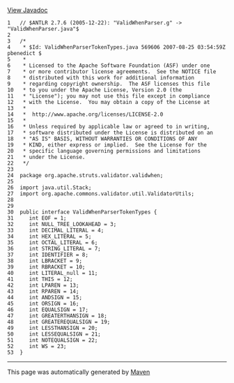 [View Javadoc](../../../../../../apidocs/org/apache/struts/validator/validwhen/ValidWhenParserTokenTypes.html.md)


    1   // $ANTLR 2.7.6 (2005-12-22): "ValidWhenParser.g" -> "ValidWhenParser.java"$
    2   
    3   /*
    4    * $Id: ValidWhenParserTokenTypes.java 569606 2007-08-25 03:54:59Z pbenedict $
    5    *
    6    * Licensed to the Apache Software Foundation (ASF) under one
    7    * or more contributor license agreements.  See the NOTICE file
    8    * distributed with this work for additional information
    9    * regarding copyright ownership.  The ASF licenses this file
    10   * to you under the Apache License, Version 2.0 (the
    11   * "License"); you may not use this file except in compliance
    12   * with the License.  You may obtain a copy of the License at
    13   *
    14   *  http://www.apache.org/licenses/LICENSE-2.0
    15   *
    16   * Unless required by applicable law or agreed to in writing,
    17   * software distributed under the License is distributed on an
    18   * "AS IS" BASIS, WITHOUT WARRANTIES OR CONDITIONS OF ANY
    19   * KIND, either express or implied.  See the License for the
    20   * specific language governing permissions and limitations
    21   * under the License.
    22   */
    23  
    24  package org.apache.struts.validator.validwhen;
    25  
    26  import java.util.Stack;
    27  import org.apache.commons.validator.util.ValidatorUtils;
    28  
    29  
    30  public interface ValidWhenParserTokenTypes {
    31     int EOF = 1;
    32     int NULL_TREE_LOOKAHEAD = 3;
    33     int DECIMAL_LITERAL = 4;
    34     int HEX_LITERAL = 5;
    35     int OCTAL_LITERAL = 6;
    36     int STRING_LITERAL = 7;
    37     int IDENTIFIER = 8;
    38     int LBRACKET = 9;
    39     int RBRACKET = 10;
    40     int LITERAL_null = 11;
    41     int THIS = 12;
    42     int LPAREN = 13;
    43     int RPAREN = 14;
    44     int ANDSIGN = 15;
    45     int ORSIGN = 16;
    46     int EQUALSIGN = 17;
    47     int GREATERTHANSIGN = 18;
    48     int GREATEREQUALSIGN = 19;
    49     int LESSTHANSIGN = 20;
    50     int LESSEQUALSIGN = 21;
    51     int NOTEQUALSIGN = 22;
    52     int WS = 23;
    53  }

------------------------------------------------------------------------

This page was automatically generated by [Maven](http://maven.apache.org/)
